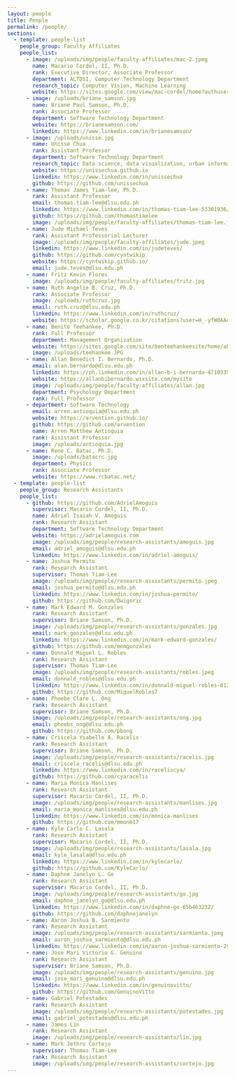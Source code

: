 ```yaml
---
layout: people
title: People
permalink: /people/
sections:
  - template: people-list
    people_group: Faculty Affiliates
    people_list:
      - image: /uploads/img/people/faculty-affiliates/mac-2.jpeg
        name: Macario Cordel, II, Ph.D.
        rank: Executive Director, Associate Professor
        department: ALTDSI, Computer Technology Department
        research_topic: Computer Vision, Machine Learning
        website: https://sites.google.com/view/mac-cordel/home?authuser=0
      - image: /uploads/briane_samson.jpg
        name: Briane Paul Samson, Ph.D.
        rank: Associate Professor
        department: Software Technology Department
        website: https://brianesamson.com/
        linkedin: https://www.linkedin.com/in/brianesamson/
      - image: /uploads/unisse.jpg
        name: Unisse Chua
        rank: Assistant Professor
        department: Software Technology Department
        research_topic: Data science, data visualization, urban informatics
        website: https://unissechua.github.io
        linkedin: https://www.linkedin.com/in/unissechua
        github: https://github.com/unissechua
      - name: Thomas James Tiam-lee, Ph.D.
        rank: Assistant Professor
        email: thomas.tiam-lee@dlsu.edu.ph
        linkedin: https://www.linkedin.com/in/thomas-tiam-lee-53301936/
        github: https://github.com/thomastiamlee
        image: /uploads/img/people/faculty-affiliates/thomas-tiam-lee.jpeg
      - name: Jude Michael Teves
        rank: Assistant Professorial Lecturer
        image: /uploads/img/people/faculty-affiliates/jude.jpeg
        linkedin: https://www.linkedin.com/in/judeteves/
        github: https://github.com/cyntwikip
        website: https://cyntwikip.github.io/
        email: jude.teves@dlsu.edu.ph
      - name: Fritz Kevin Flores
        image: /uploads/img/people/faculty-affiliates/fritz.jpg
      - name: Ruth Angelie B. Cruz, Ph.D.
        rank: Associate Professor
        image: /uploads/ruthcruz.jpg
        email: ruth.cruz@dlsu.edu.ph
        linkedin: https://www.linkedin.com/in/ruthcruz/
        website: https://scholar.google.co.kr/citations?user=H_-yfW0AAAAJ&hl=en
      - name: Benito Teehankee, Ph.D.
        rank: Full Professor
        department: Management Organization
        website: https://sites.google.com/site/benteehankeesite/home/about-me
        image: /uploads/teehankee.JPG
      - name: Allan Benedict I. Bernardo, Ph.D.
        email: alan.bernardo@dlsu.edu.ph
        linkedin: https://ph.linkedin.com/in/allan-b-i-bernardo-47103350
        website: https://allanbibernardo.wixsite.com/mysite
        image: /uploads/img/people/faculty-affiliates/allan.jpg
        department: Psychology Department
        rank: Full Professor
      - department: Software Technology
        email: arren.antioquia@dlsu.edu.ph
        website: https://arvention.github.io/
        github: https://github.com/arvention
        name: Arren Matthew Antioquia
        rank: Assistant Professor
        image: /uploads/antioquia.jpg
      - name: Rene C. Batac, Ph.D.
        image: /uploads/batacrc.jpg
        department: Physics
        rank: Associate Professor
        website: https://www.rcbatac.net/
  - template: people-list
    people_group: Research Assistants
    people_list:
      - github: https://github.com/AdrielAmoguis
        supervisor: Macario Cordel, II, Ph.D.
        name: Adriel Isaiah V. Amoguis
        rank: Research Assistant
        department: Software Technology Department
        website: https://adrielamoguis.com
        image: /uploads/img/people/research-assistants/amoguis.jpg
        email: adriel_amoguis@dlsu.edu.ph
        linkedin: https://www.linkedin.com/in/adriel-amoguis/
      - name: Joshua Permito
        rank: Research Assistant
        supervisor: Thomas Tiam-Lee
        image: /uploads/img/people/research-assistants/permito.jpeg
        email: joshua_permito@dlsu.edu.ph
        linkedin: https://www.linkedin.com/in/joshua-permito/
        github: https://github.com/Dwigoric
      - name: Mark Edward M. Gonzales
        rank: Research Assistant
        supervisor: Briane Samson, Ph.D.
        image: /uploads/img/people/research-assistants/gonzales.jpg
        email: mark_gonzales@dlsu.edu.ph
        linkedin: https://www.linkedin.com/in/mark-edward-gonzales/
        github: https://github.com/memgonzales
      - name: Donnald Miguel L. Robles
        rank: Research Assistant
        supervisor: Thomas Tiam-Lee
        image: /uploads/img/people/research-assistants/robles.jpeg
        email: donnald_robles@dlsu.edu.ph
        linkedin: https://www.linkedin.com/in/donnald-miguel-robles-8129a21b8/
        github: https://github.com/MiguelRobles7
      - name: Phoebe Clare L. Ong
        rank: Research Assistant
        supervisor: Briane Samson, Ph.D.
        image: /uploads/img/people/research-assistants/ong.jpg
        email: phoebs_ong@dlsu.edu.ph
        github: https://github.com/pbong
      - name: Criscela Ysabelle A. Racelis
        rank: Research Assistant
        supervisor: Briane Samson, Ph.D.
        image: /uploads/img/people/research-assistants/racelis.jpg
        email: criscela_racelis@dlsu.edu.ph
        linkedin: https://www.linkedin.com/in/raceliscya/
        github: https://github.com/cyaracelis
      - name: Maria Monica Manlises
        rank: Research Assistant
        supervisor: Macario Cordel, II, Ph.D.
        image: /uploads/img/people/research-assistants/manlises.jpg
        email: maria_monica_manlises@dlsu.edu.ph
        linkedin: https://www.linkedin.com/in/monica-manlises
        github: https://github.com/mmonm17
      - name: Kyle Carlo C. Lasala
        rank: Research Assistant
        supervisor: Macario Cordel, II, Ph.D.
        image: /uploads/img/people/research-assistants/lasala.jpg
        email: kyle_lasala@dlsu.edu.ph
        linkedin: https://www.linkedin.com/in/kylecarlo/
        github: https://github.com/KyleCarlo/
      - name: Daphne Janelyn L. Go
        rank: Research Assistant
        supervisor: Macario Cordel, II, Ph.D.
        image: /uploads/img/people/research-assistants/go.jpg
        email: daphne_janelyn_go@dlsu.edu.ph
        linkedin: https://www.linkedin.com/in/daphne-go-65b463232/
        github: https://github.com/daphnejanelyn
      - name: Aaron Joshua B. Sarmiento
        rank: Research Assistant
        image: /uploads/img/people/research-assistants/sarmiento.jpeg
        email: aaron_joshua_sarmiento@dlsu.edu.ph
        linkedin: https://www.linkedin.com/in/aaron-joshua-sarmiento-2913a8251/
      - name: Jose Mari Victorio G. Genuino
        rank: Research Assistant
        supervisor: Briane Samson, Ph.D.
        image: /uploads/img/people/research-assistants/genuino.jpg
        email: jose_mari_genuino@dlsu.edu.ph
        linkedin: https://www.linkedin.com/in/genuinovitto/
        github: https://github.com/GenuinoVitto
      - name: Gabriel Potestades
        rank: Research Assistant
        image: /uploads/img/people/research-assistants/potestades.jpg
        email: gabriel_potestades@dlsu.edu.ph
      - name: James Lin
        rank: Research Assistant
        image: /uploads/img/people/research-assistants/lin.jpg
      - name: Mark Jethro Cortejo
        supervisor: Thomas Tiam-Lee
        rank: Research Assistant
        image: /uploads/img/people/research-assistants/cortejo.jpg
---
```

